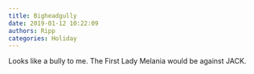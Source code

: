 ```yaml
---
title: Bigheadgully
date: 2019-01-12 10:22:09
authors: Ripp
categories: Holiday
---
```


 Looks like a bully to me.
The First Lady Melania would be against JACK.
